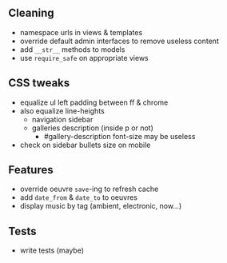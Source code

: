 ## Cleaning

* namespace urls in views & templates
* override default admin interfaces to remove useless content
* add `__str__` methods to models
* use `require_safe` on appropriate views

## CSS tweaks

* equalize ul left padding between ff & chrome
* also equalize line-heights
    - navigation sidebar
    - galleries description (inside p or not)
        - #gallery-description font-size may be useless
* check on sidebar bullets size on mobile


## Features

* override oeuvre `save`-ing to refresh cache
* add `date_from` & `date_to` to oeuvres
* display music by tag (ambient, electronic, now...)


## Tests

* write tests (maybe)
